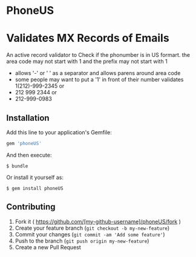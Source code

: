 # PhoneUS

Validates MX Records of Emails
=========

An active record validator to Check if the phonumber is in US formart. the area code may not start with 1 and the prefix may not start with 1
 * allows '-' or ' ' as a separator and allows parens around area code
 * some people may want to put a '1' in front of their number
 validates 1(212)-999-2345 or
 * 212 999 2344 or
 * 212-999-0983


## Installation

Add this line to your application's Gemfile:

```ruby
gem 'phoneUS'
```

And then execute:

    $ bundle

Or install it yourself as:

    $ gem install phoneUS

## Contributing

1. Fork it ( https://github.com/[my-github-username]/phoneUS/fork )
2. Create your feature branch (`git checkout -b my-new-feature`)
3. Commit your changes (`git commit -am 'Add some feature'`)
4. Push to the branch (`git push origin my-new-feature`)
5. Create a new Pull Request
